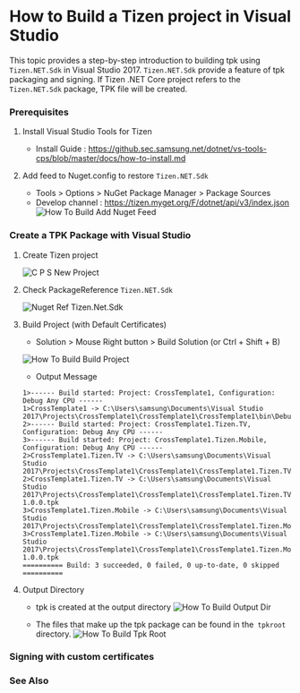# How to Build a Tizen project in Visual Studio #
This topic provides a step-by-step introduction to building tpk using `Tizen.NET.Sdk` in Visual Studio 2017.
`Tizen.NET.Sdk` provide a feature of tpk packaging and signing.
If Tizen .NET Core project refers to the `Tizen.NET.Sdk` package, TPK file will be created.


### Prerequisites ###
1. Install Visual Studio Tools for Tizen
    - Install Guide : https://github.sec.samsung.net/dotnet/vs-tools-cps/blob/master/docs/how-to-install.md
 
1. Add feed to Nuget.config to restore `Tizen.NET.Sdk`
     - Tools > Options > NuGet Package Manager > Package Sources
     - Develop channel : https://tizen.myget.org/F/dotnet/api/v3/index.json
     ![How To Build Add Nuget Feed](../image/HowToBuild_AddNugetFeed.png)

### Create a TPK Package with Visual Studio ###

1. Create Tizen project
    
	![C P S New Project](../image/HowToBuild_NewProject.png)
    

1. Check PackageReference `Tizen.NET.Sdk`

    ![Nuget Ref Tizen.Net.Sdk](../image/HowToBuild_RefTizenNETSdk.png)
    
1. Build Project (with Default Certificates)
    - Solution > Mouse Right button > Build Solution (or Ctrl + Shift + B)

    ![How To Build Build Project](../image/HowToBuild_BuildProject.png)

    - Output Message
    ```
    1>------ Build started: Project: CrossTemplate1, Configuration: Debug Any CPU ------
    1>CrossTemplate1 -> C:\Users\samsung\Documents\Visual Studio 2017\Projects\CrossTemplate1\CrossTemplate1\CrossTemplate1\bin\Debug\netstandard2.0\CrossTemplate1.dll
    2>------ Build started: Project: CrossTemplate1.Tizen.TV, Configuration: Debug Any CPU ------
    3>------ Build started: Project: CrossTemplate1.Tizen.Mobile, Configuration: Debug Any CPU ------
    2>CrossTemplate1.Tizen.TV -> C:\Users\samsung\Documents\Visual Studio 2017\Projects\CrossTemplate1\CrossTemplate1\CrossTemplate1.Tizen.TV\bin\Debug\netcoreapp2.0\CrossTemplate1.Tizen.TV.dll
    2>CrossTemplate1.Tizen.TV -> C:\Users\samsung\Documents\Visual Studio 2017\Projects\CrossTemplate1\CrossTemplate1\CrossTemplate1.Tizen.TV\bin\Debug\netcoreapp2.0\org.tizen.example.CrossTemplate1.Tizen.TV-1.0.0.tpk
    3>CrossTemplate1.Tizen.Mobile -> C:\Users\samsung\Documents\Visual Studio 2017\Projects\CrossTemplate1\CrossTemplate1\CrossTemplate1.Tizen.Mobile\bin\Debug\netcoreapp2.0\CrossTemplate1.Tizen.Mobile.dll
    3>CrossTemplate1.Tizen.Mobile -> C:\Users\samsung\Documents\Visual Studio 2017\Projects\CrossTemplate1\CrossTemplate1\CrossTemplate1.Tizen.Mobile\bin\Debug\netcoreapp2.0\org.tizen.example.CrossTemplate1.Tizen.Mobile-1.0.0.tpk
    ========== Build: 3 succeeded, 0 failed, 0 up-to-date, 0 skipped ==========
    ```

1. Output Directory
    - tpk is created at the output directory
    ![How To Build Output Dir](../image/HowToBuild_OutputDir.png)
    
    - The files that make up the tpk package can be found in the` tpkroot` directory.
    ![How To Build Tpk Root](../image/HowToBuild_TpkRoot.png)


### Signing with custom certificates ###

### See Also ###